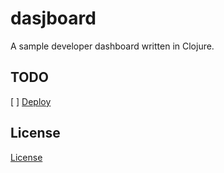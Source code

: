 # dasjboard

A sample developer dashboard written in Clojure.

## TODO

[ ] [Deploy](https://github.com/technomancy/leiningen/blob/master/doc/TUTORIAL.md#server-side-projects)

## License

[License](LICENSE)
